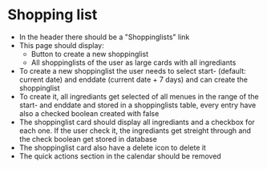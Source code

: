 # Shopping list

- In the header there should be a "Shoppinglists" link
- This page should display:
  - Button to create a new shoppinglist
  - All shoppinglists of the user as large cards with all ingrediants
- To create a new shoppinglist the user needs to select start- (default: current date) and enddate (current date + 7 days) and can create the shoppinglist 
- To create it, all ingrediants get selected of all menues in the range of the start- and enddate and stored in a shoppinglists table, every entry have also a checked boolean created with false
- The shoppinglist card should display all ingrediants and a checkbox for each one. If the user check it, the ingrediants get streight through and the check boolean get stored in database
- The shoppinglist card also have a delete icon to delete it
- The quick actions section in the calendar should be removed
